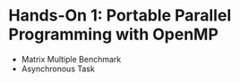 # Hands-On 1: Portable Parallel Programming with OpenMP

*  Matrix Multiple Benchmark
*  Asynchronous Task
